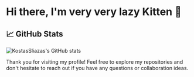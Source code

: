 # Hi there, I'm very very lazy Kitten 👋

## 📈 GitHub Stats
![KostasSliazas's GitHub stats](https://github-readme-stats.vercel.app/api?username=KostasSliazas&show_icons=true&theme=radical)

Thank you for visiting my profile! Feel free to explore my repositories and don't hesitate to reach out if you have any questions or collaboration ideas.
